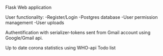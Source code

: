 Flask Web application 

User functionality:
  -Register/Login
  -Postgres database 
  -User permission management
  -User uploads
  
Authentification with serializer-tokens sent from Gmail account using Google/Gmail api.

Up to date corona statistics using WHO-api
Todo list
